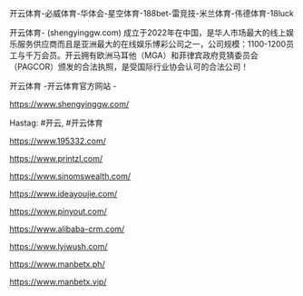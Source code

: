 开云体育-必威体育-华体会-星空体育-188bet-雷竞技-米兰体育-伟德体育-18luck

开云体育- (shengyinggw.com) 成立于2022年在中国，是华人市场最大的线上娱乐服务供应商而且是亚洲最大的在线娱乐博彩公司之一，公司规模：1100-1200员工与千万会员。开云拥有欧洲马耳他（MGA）和菲律宾政府竞猜委员会（PAGCOR）颁发的合法执照，是受国际行业协会认可的合法公司！

开云体育 -开云体育官方网站 -

https://www.shengyinggw.com/

Hastag: #开云, #开云体育

https://www.195332.com/

https://www.printzl.com/

https://www.sinomswealth.com/
 
https://www.ideayoujie.com/

https://www.pinyout.com/

https://www.alibaba-crm.com/

https://www.lyiwush.com/

https://www.manbetx.ph/

https://www.manbetx.vip/

